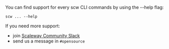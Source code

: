 You can find support for every scw CLI commands by using the --help flag:

```
scw ... --help
```

If you need more support:
 - join [Scaleway Community Slack](https://slack.scaleway.com) 
 - send us a message in `#opensource` 
 